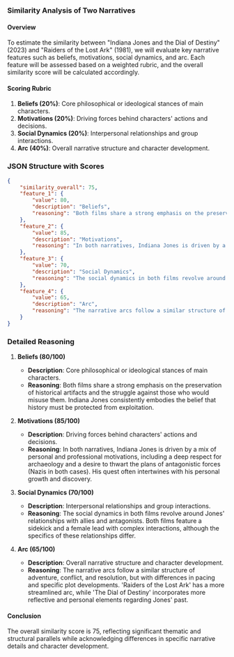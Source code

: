 ### Similarity Analysis of Two Narratives

#### Overview
To estimate the similarity between "Indiana Jones and the Dial of Destiny" (2023) and "Raiders of the Lost Ark" (1981), we will evaluate key narrative features such as beliefs, motivations, social dynamics, and arc. Each feature will be assessed based on a weighted rubric, and the overall similarity score will be calculated accordingly.

#### Scoring Rubric
1. **Beliefs (20%)**: Core philosophical or ideological stances of main characters.
2. **Motivations (20%)**: Driving forces behind characters' actions and decisions.
3. **Social Dynamics (20%)**: Interpersonal relationships and group interactions.
4. **Arc (40%)**: Overall narrative structure and character development.

### JSON Structure with Scores

```json
{
    "similarity_overall": 75,
    "feature_1": {
        "value": 80,
        "description": "Beliefs",
        "reasoning": "Both films share a strong emphasis on the preservation of historical artifacts and the struggle against those who would misuse them. Indiana Jones consistently embodies the belief that history must be protected from exploitation.",
    },
    "feature_2": {
        "value": 85,
        "description": "Motivations",
        "reasoning": "In both narratives, Indiana Jones is driven by a mix of personal and professional motivations, including a deep respect for archaeology and a desire to thwart the plans of antagonistic forces (Nazis in both cases). His quest often intertwines with his personal growth and discovery.",
    },
    "feature_3": {
        "value": 70,
        "description": "Social Dynamics",
        "reasoning": "The social dynamics in both films revolve around Jones' relationships with allies and antagonists. Both films feature a sidekick and a female lead with complex interactions, although the specifics of these relationships differ.",
    },
    "feature_4": {
        "value": 65,
        "description": "Arc",
        "reasoning": "The narrative arcs follow a similar structure of adventure, conflict, and resolution, but with differences in pacing and specific plot developments. 'Raiders of the Lost Ark' has a more streamlined arc, while 'The Dial of Destiny' incorporates more reflective and personal elements regarding Jones' past.",
    }
}
```

### Detailed Reasoning

1. **Beliefs (80/100)**
   - **Description**: Core philosophical or ideological stances of main characters.
   - **Reasoning**: Both films share a strong emphasis on the preservation of historical artifacts and the struggle against those who would misuse them. Indiana Jones consistently embodies the belief that history must be protected from exploitation.

2. **Motivations (85/100)**
   - **Description**: Driving forces behind characters' actions and decisions.
   - **Reasoning**: In both narratives, Indiana Jones is driven by a mix of personal and professional motivations, including a deep respect for archaeology and a desire to thwart the plans of antagonistic forces (Nazis in both cases). His quest often intertwines with his personal growth and discovery.

3. **Social Dynamics (70/100)**
   - **Description**: Interpersonal relationships and group interactions.
   - **Reasoning**: The social dynamics in both films revolve around Jones' relationships with allies and antagonists. Both films feature a sidekick and a female lead with complex interactions, although the specifics of these relationships differ.

4. **Arc (65/100)**
   - **Description**: Overall narrative structure and character development.
   - **Reasoning**: The narrative arcs follow a similar structure of adventure, conflict, and resolution, but with differences in pacing and specific plot developments. 'Raiders of the Lost Ark' has a more streamlined arc, while 'The Dial of Destiny' incorporates more reflective and personal elements regarding Jones' past.

#### Conclusion
The overall similarity score is 75, reflecting significant thematic and structural parallels while acknowledging differences in specific narrative details and character development.